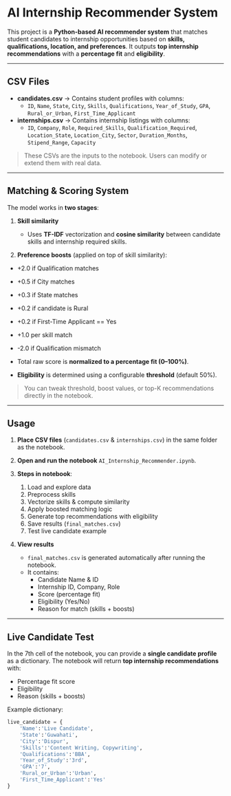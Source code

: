 # AI Internship Recommender System

This project is a **Python-based AI recommender system** that matches student candidates to internship opportunities based on **skills, qualifications, location, and preferences**. It outputs **top internship recommendations** with a **percentage fit** and **eligibility**.

---

## CSV Files

- **candidates.csv** → Contains student profiles with columns:
  - `ID`, `Name`, `State`, `City`, `Skills`, `Qualifications`, `Year_of_Study`, `GPA`, `Rural_or_Urban`, `First_Time_Applicant`
- **internships.csv** → Contains internship listings with columns:
  - `ID`, `Company`, `Role`, `Required_Skills`, `Qualification_Required`, `Location_State`, `Location_City`, `Sector`, `Duration_Months`, `Stipend_Range`, `Capacity`

> These CSVs are the inputs to the notebook. Users can modify or extend them with real data.

---

## Matching & Scoring System

The model works in **two stages**:

1. **Skill similarity**  
   - Uses **TF-IDF** vectorization and **cosine similarity** between candidate skills and internship required skills.

2. **Preference boosts** (applied on top of skill similarity):

- +2.0 if Qualification matches  
- +0.5 if City matches  
- +0.3 if State matches  
- +0.2 if candidate is Rural  
- +0.2 if First-Time Applicant == Yes  
- +1.0 per skill match  
- -2.0 if Qualification mismatch  

- Total raw score is **normalized to a percentage fit (0–100%)**.  
- **Eligibility** is determined using a configurable **threshold** (default 50%).

> You can tweak threshold, boost values, or top-K recommendations directly in the notebook.

---

## Usage

1. **Place CSV files** (`candidates.csv` & `internships.csv`) in the same folder as the notebook.  
2. **Open and run the notebook** `AI_Internship_Recommender.ipynb`.  
3. **Steps in notebook**:
   1. Load and explore data  
   2. Preprocess skills  
   3. Vectorize skills & compute similarity  
   4. Apply boosted matching logic  
   5. Generate top recommendations with eligibility  
   6. Save results (`final_matches.csv`)  
   7. Test live candidate example  

4. **View results**  
   - `final_matches.csv` is generated automatically after running the notebook.  
   - It contains:
     - Candidate Name & ID  
     - Internship ID, Company, Role  
     - Score (percentage fit)  
     - Eligibility (Yes/No)  
     - Reason for match (skills + boosts)

---

## Live Candidate Test

In the 7th cell of the notebook, you can provide a **single candidate profile** as a dictionary. The notebook will return **top internship recommendations** with:

- Percentage fit score  
- Eligibility  
- Reason (skills + boosts)

Example dictionary:

```python
live_candidate = {
    'Name':'Live Candidate',
    'State':'Guwahati',
    'City':'Dispur',
    'Skills':'Content Writing, Copywriting',
    'Qualifications':'BBA',
    'Year_of_Study':'3rd',
    'GPA':'7',
    'Rural_or_Urban':'Urban',
    'First_Time_Applicant':'Yes'
}

